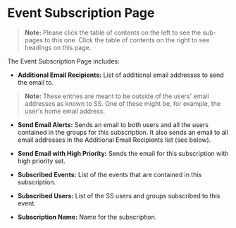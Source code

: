 [title]: # (Event Subscription Page)
[tags]: # (Event Subscription)
[priority]: #

# Event Subscription Page

> **Note:** Please click the table of contents on the left to see the sub-pages to this one. Click the table of contents on the right to see headings on this page.

The Event Subscription Page includes:

- **Additional Email Recipients:** List of additional email addresses to send the email to.

> **Note:** These entries are meant to be outside of the users' email addresses as known to SS. One of these might be, for example, the user's home email address.

- **Send Email Alerts:** Sends an email to both users and all the users contained in the groups for this subscription. It also sends an email to all email addresses in the Additional Email Recipients list (see below).

- **Send Email with High Priority:** Sends the email for this subscription with high priority set.

- **Subscribed Events:** List of the events that are contained in this subscription.

- **Subscribed Users:** List of the SS users and groups subscribed to this event.

- **Subscription Name:** Name for the subscription.
